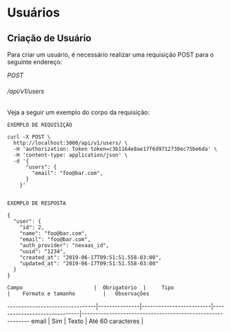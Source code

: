 # Usuários

## Criação de Usuário

Para criar um usuário, é necessário realizar uma requisição POST para o seguinte endereço:

<div class="api-endpoint">
    <div class="endpoint-data">
        <i class="label label-get">POST</i>
        <h6>/api/v1/users</h6>
    </div>
</div>

Veja a seguir um exemplo do corpo da requisição:

```shell
EXEMPLO DE REQUISIÇÃO

curl -X POST \
  http://localhost:3000/api/v1/users/ \
  -H 'authorization: Token token=c3b1164e8ae17f6d9712730ec75be6da' \
  -H 'content-type: application/json' \
  -d '{
      "users": {
        "email": "foo@bar.com",
      }
    }'


EXEMPLO DE RESPOSTA

{
  "user": {
    "id": 2,
    "name": "foo@bar.com",
    "email": "foo@bar.com",
    "auth_provider": "nexaas_id",
    "uuid": "1234",
    "created_at": "2019-06-17T09:51:51.558-03:00",
    "updated_at": "2019-06-17T09:51:51.558-03:00"
  }
}

```

    Campo                       |  Obrigatório  |     Tipo                |    Formato e tamanho         |   Observações
--------------------------------|---------------|-------------------------|------------------------------|-----------------------------------------------------------
    email                       |  Sim          |     Texto               |   Até 60 caracteres          |
